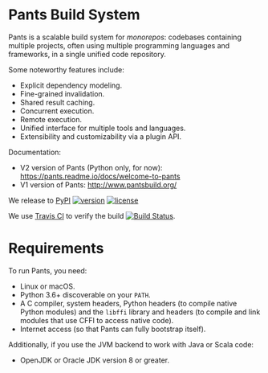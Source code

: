 # Pants Build System

Pants is a scalable build system for _monorepos_: codebases containing 
multiple projects, often using multiple programming languages and frameworks, 
in a single unified code repository.

Some noteworthy features include:

* Explicit dependency modeling.
* Fine-grained invalidation.
* Shared result caching.
* Concurrent execution.
* Remote execution.
* Unified interface for multiple tools and languages.
* Extensibility and customizability via a plugin API.

Documentation:

 * V2 version of Pants (Python only, for now): https://pants.readme.io/docs/welcome-to-pants
 * V1 version of Pants: http://www.pantsbuild.org/

We release to [PyPI](https://pypi.org/pypi)
[![version](https://img.shields.io/pypi/v/pantsbuild.pants.svg)](https://pypi.org/pypi/pantsbuild.pants)
[![license](https://img.shields.io/pypi/l/pantsbuild.pants.svg)](https://pypi.org/pypi/pantsbuild.pants)

We use [Travis CI](https://travis-ci.org) to verify the build
[![Build Status](https://travis-ci.com/pantsbuild/pants.svg?branch=master)](https://travis-ci.com/pantsbuild/pants/branches).

# Requirements

To run Pants, you need:

* Linux or macOS.
* Python 3.6+ discoverable on your `PATH`.
* A C compiler, system headers, Python headers (to compile native Python modules) and the `libffi`
 library and headers (to compile and link modules that use CFFI to access native code).
* Internet access (so that Pants can fully bootstrap itself).

Additionally, if you use the JVM backend to work with Java or Scala code:

* OpenJDK or Oracle JDK version 8 or greater.
